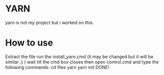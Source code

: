 # YARN
yarn is not my project but i worked on this.

# How to use
Extract the file
run the install_yarn.cmd (it may be changed but it will be similar ;) )
wait till the cmd box closes
then open control.cmd and type the following commands:
cd files
yarn
yarn init
DONE!
